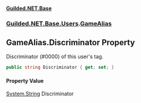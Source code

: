 
#### [Guilded.NET.Base](index 'index')
### [Guilded.NET.Base.Users](index#Guilded_NET_Base_Users 'Guilded.NET.Base.Users').[GameAlias](GameAlias 'Guilded.NET.Base.Users.GameAlias')
## GameAlias.Discriminator Property
Discriminator (#0000) of this user's tag.  
```csharp
public string Discriminator { get; set; }
```

#### Property Value
[System.String](https://docs.microsoft.com/en-us/dotnet/api/System.String 'System.String')
Discriminator
